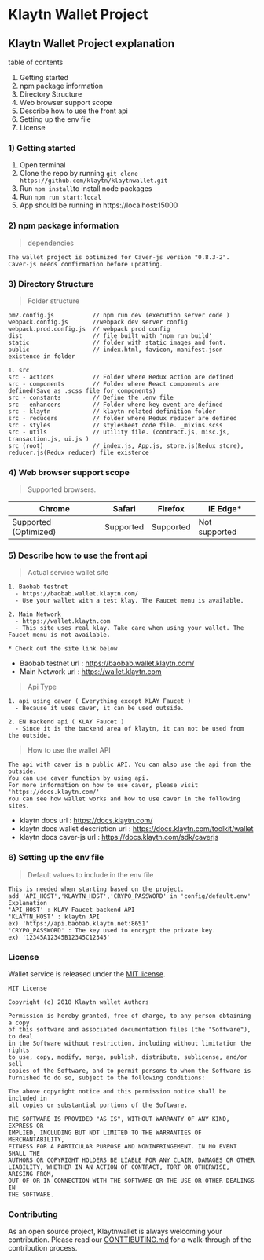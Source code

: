 # Klaytn Wallet Project
 
## Klaytn Wallet Project explanation
table of contents
1) Getting started
2) npm package information
3) Directory Structure
4) Web browser support scope
5) Describe how to use the front api
6) Setting up the env file
7) License

### 1) Getting started
1. Open terminal
2. Clone the repo by running `git clone https://github.com/klaytn/klaytnwallet.git`
3. Run `npm install`to install node packages
4. Run `npm run start:local`
5. App should be running in https://localhost:15000

### 2) npm package information
> dependencies
```
The wallet project is optimized for Caver-js version "0.8.3-2".
Caver-js needs confirmation before updating.
```

### 3) Directory Structure
> Folder structure
```
pm2.config.js           // npm run dev (execution server code )
webpack.config.js       //webpack dev server config
webpack.prod.config.js  // webpack prod config
dist                    // file built with 'npm run build'
static                  // folder with static images and font.
public                  // index.html, favicon, manifest.json existence in folder

1. src
src - actions           // Folder where Redux action are defined
src - components        // Folder where React components are defined(Save as .scss file for components)
src - constants         // Define the .env file
src - enhancers         // Folder where key event are defined
src - klaytn            // klaytn related definition folder
src - reducers          // folder where Redux reducer are defined
src - styles            // stylesheet code file. _mixins.scss
src - utils             // utility file. (contract.js, misc.js, transaction.js, ui.js )
src (root)              // index.js, App.js, store.js(Redux store), reducer.js(Redux reducer) file existence

```

### 4) Web browser support scope
> Supported browsers.

Chrome | Safari | Firefox | IE Edge*
---------------------- | ---------------------- | ---------------------- | ----------------------
Supported (Optimized) | Supported | Supported | Not supported


### 5) Describe how to use the front api
> Actual service wallet site
```
1. Baobab testnet
  - https://baobab.wallet.klaytn.com/
  - Use your wallet with a test klay. The Faucet menu is available.

2. Main Network
  - https://wallet.klaytn.com
  - This site uses real klay. Take care when using your wallet. The Faucet menu is not available.

* Check out the site link below
```
* Baobab testnet url : https://baobab.wallet.klaytn.com/
* Main Network url : https://wallet.klaytn.com

> Api Type
```
1. api using caver ( Everything except KLAY Faucet )
  - Because it uses caver, it can be used outside.

2. EN Backend api ( KLAY Faucet )
  - Since it is the backend area of ​​klaytn, it can not be used from the outside.
```
> How to use the wallet API
```
The api with caver is a public API. You can also use the api from the outside.
You can use caver function by using api.
For more information on how to use caver, please visit 'https://docs.klaytn.com/'
You can see how wallet works and how to use caver in the following sites.
```
* klaytn docs url : https://docs.klaytn.com/
* klaytn docs wallet description url : https://docs.klaytn.com/toolkit/wallet
* klaytn docs caver-js url : https://docs.klaytn.com/sdk/caverjs

### 6) Setting up the env file
> Default values ​​to include in the env file

```
This is needed when starting based on the project.
add 'API_HOST','KLAYTN_HOST','CRYPO_PASSWORD' in 'config/default.env'
Explanation
'API_HOST' : KLAY Faucet backend API
'KLAYTN_HOST' : klaytn API
ex) 'https://api.baobab.klaytn.net:8651'
'CRYPO_PASSWORD' : The key used to encrypt the private key.
ex) '12345A12345B12345C12345'
```

### License
Wallet service is released under the [MIT license](./LICENSE).

```
MIT License

Copyright (c) 2018 Klaytn wallet Authors

Permission is hereby granted, free of charge, to any person obtaining a copy
of this software and associated documentation files (the "Software"), to deal
in the Software without restriction, including without limitation the rights
to use, copy, modify, merge, publish, distribute, sublicense, and/or sell
copies of the Software, and to permit persons to whom the Software is
furnished to do so, subject to the following conditions:

The above copyright notice and this permission notice shall be included in
all copies or substantial portions of the Software.

THE SOFTWARE IS PROVIDED "AS IS", WITHOUT WARRANTY OF ANY KIND, EXPRESS OR
IMPLIED, INCLUDING BUT NOT LIMITED TO THE WARRANTIES OF MERCHANTABILITY,
FITNESS FOR A PARTICULAR PURPOSE AND NONINFRINGEMENT. IN NO EVENT SHALL THE
AUTHORS OR COPYRIGHT HOLDERS BE LIABLE FOR ANY CLAIM, DAMAGES OR OTHER
LIABILITY, WHETHER IN AN ACTION OF CONTRACT, TORT OR OTHERWISE, ARISING FROM,
OUT OF OR IN CONNECTION WITH THE SOFTWARE OR THE USE OR OTHER DEALINGS IN
THE SOFTWARE.
```

### Contributing

As an open source project, Klaytnwallet is always welcoming your contribution. Please read our [CONTTIBUTING.md](./CONTRIBUTING.md) for a walk-through of the contribution process.
